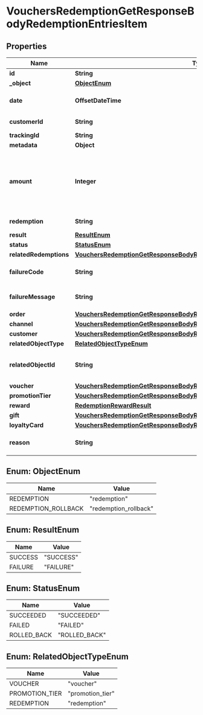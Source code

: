 

# VouchersRedemptionGetResponseBodyRedemptionEntriesItem


## Properties

| Name | Type | Description | Notes |
|------------ | ------------- | ------------- | -------------|
|**id** | **String** | Unique redemption ID. |  |
|**_object** | [**ObjectEnum**](#ObjectEnum) |  |  |
|**date** | **OffsetDateTime** | Timestamp representing the date and time when the object was created. The value is shown in the ISO 8601 format. |  |
|**customerId** | **String** | Unique customer ID of the redeeming customer. |  [optional] |
|**trackingId** | **String** | Hashed customer source ID. |  [optional] |
|**metadata** | **Object** |  |  [optional] |
|**amount** | **Integer** | A positive integer in the smallest currency unit (e.g. 100 cents for $1.00) representing the amount of redeemed credits on a gift card. and A positive integer in the smallest currency unit (e.g. 100 cents for $1.00) representing the total amount of the order. This is the sum of the order items&#39; amounts. |  [optional] |
|**redemption** | **String** | Unique redemption ID of the parent redemption. |  [optional] |
|**result** | [**ResultEnum**](#ResultEnum) | Redemption result. |  |
|**status** | [**StatusEnum**](#StatusEnum) |  |  |
|**relatedRedemptions** | [**VouchersRedemptionGetResponseBodyRedemptionEntriesItemRelatedRedemptions**](VouchersRedemptionGetResponseBodyRedemptionEntriesItemRelatedRedemptions.md) |  |  [optional] |
|**failureCode** | **String** | If the result is &#x60;FAILURE&#x60;, this parameter will provide a generic reason as to why the redemption failed. |  [optional] |
|**failureMessage** | **String** | If the result is &#x60;FAILURE&#x60;, this parameter will provide a more expanded reason as to why the redemption failed. |  [optional] |
|**order** | [**VouchersRedemptionGetResponseBodyRedemptionEntriesItemOrder**](VouchersRedemptionGetResponseBodyRedemptionEntriesItemOrder.md) |  |  [optional] |
|**channel** | [**VouchersRedemptionGetResponseBodyRedemptionEntriesItemChannel**](VouchersRedemptionGetResponseBodyRedemptionEntriesItemChannel.md) |  |  |
|**customer** | [**VouchersRedemptionGetResponseBodyRedemptionEntriesItemCustomer**](VouchersRedemptionGetResponseBodyRedemptionEntriesItemCustomer.md) |  |  [optional] |
|**relatedObjectType** | [**RelatedObjectTypeEnum**](#RelatedObjectTypeEnum) | Defines the related object. |  |
|**relatedObjectId** | **String** | Unique related object ID assigned by Voucherify, i.e. v_lfZi4rcEGe0sN9gmnj40bzwK2FH6QUno for a voucher. |  |
|**voucher** | [**VouchersRedemptionGetResponseBodyRedemptionEntriesItemVoucher**](VouchersRedemptionGetResponseBodyRedemptionEntriesItemVoucher.md) |  |  [optional] |
|**promotionTier** | [**VouchersRedemptionGetResponseBodyRedemptionEntriesItemPromotionTier**](VouchersRedemptionGetResponseBodyRedemptionEntriesItemPromotionTier.md) |  |  [optional] |
|**reward** | [**RedemptionRewardResult**](RedemptionRewardResult.md) |  |  [optional] |
|**gift** | [**VouchersRedemptionGetResponseBodyRedemptionEntriesItemGift**](VouchersRedemptionGetResponseBodyRedemptionEntriesItemGift.md) |  |  [optional] |
|**loyaltyCard** | [**VouchersRedemptionGetResponseBodyRedemptionEntriesItemLoyaltyCard**](VouchersRedemptionGetResponseBodyRedemptionEntriesItemLoyaltyCard.md) |  |  [optional] |
|**reason** | **String** | System generated cause for the redemption being invalid in the context of the provided parameters. |  [optional] |



## Enum: ObjectEnum

| Name | Value |
|---- | -----|
| REDEMPTION | &quot;redemption&quot; |
| REDEMPTION_ROLLBACK | &quot;redemption_rollback&quot; |



## Enum: ResultEnum

| Name | Value |
|---- | -----|
| SUCCESS | &quot;SUCCESS&quot; |
| FAILURE | &quot;FAILURE&quot; |



## Enum: StatusEnum

| Name | Value |
|---- | -----|
| SUCCEEDED | &quot;SUCCEEDED&quot; |
| FAILED | &quot;FAILED&quot; |
| ROLLED_BACK | &quot;ROLLED_BACK&quot; |



## Enum: RelatedObjectTypeEnum

| Name | Value |
|---- | -----|
| VOUCHER | &quot;voucher&quot; |
| PROMOTION_TIER | &quot;promotion_tier&quot; |
| REDEMPTION | &quot;redemption&quot; |



